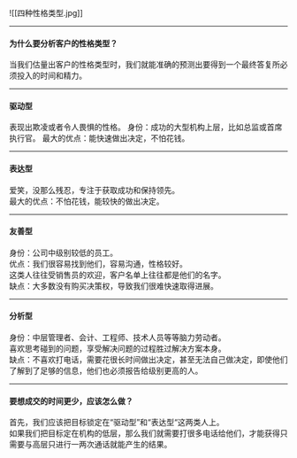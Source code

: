 ![[四种性格类型.jpg]]
    
****
    
#### 为什么要分析客户的性格类型？
当我们估量出客户的性格类型时，我们就能准确的预测出要得到一个最终答复所必须投入的时间和精力。
    
*****
    
#### 驱动型
表现出欺凌或者令人畏惧的性格。
身份：成功的大型机构上层，比如总监或首席执行官。
最大的优点：能快速做出决定，不怕花钱。
     
*****
	 
#### 表达型
爱笑，没那么残忍，专注于获取成功和保持领先。    
最大的优点：不怕花钱，能较快的做出决定。    
    
*****
	
#### 友善型
身份：公司中级别较低的员工。    
优点：我们很容易找到他们，容易沟通，性格较好。    
这类人往往受销售员的欢迎，客户名单上往往都是他们的名字。    
缺点：大多数没有购买决策权，导致我们很难快速取得进展。    
    
****
	
#### 分析型
身份：中层管理者、会计、工程师、技术人员等等脑力劳动者。    
喜欢思考碰到的问题，享受解决问题的过程胜过解决方案本身。    
缺点：不喜欢打电话，需要花很长时间做出决定，甚至无法自己做决定，即使他们了解到了足够的信息，他们也必须报告给级别更高的人。    
     
*****
#### 要想成交的时间更少，应该怎么做？
首先，我们应该把目标锁定在“驱动型”和“表达型“这两类人上。    
如果我们把目标定在机构的低层，那么我们就需要打很多电话给他们，才能获得只需要与高层只进行一两次通话就能产生的结果。


